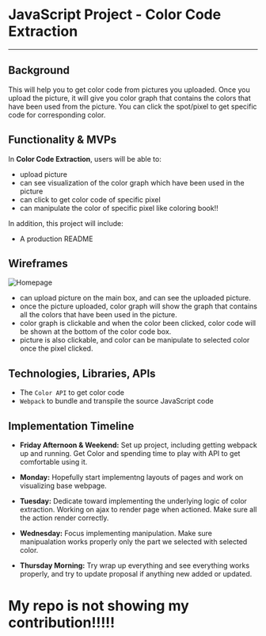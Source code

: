 # JavaScript Project - Color Code Extraction

---


## **Background**

This will help you to get color code from pictures you uploaded.
Once you upload the picture, it will give you color graph that contains the colors that have been used from the picture.
You can click the spot/pixel to get specific code for corresponding color.



## **Functionality & MVPs**

In **Color Code Extraction**, users will be able to:
- upload picture
- can see visualization of the color graph which have been used in the picture
- can click to get color code of specific pixel
- can manipulate the color of specific pixel like coloring book!!


In addition, this project will include:
- A production README



## **Wireframes**
![Homepage](https://user-images.githubusercontent.com/64451087/131939704-1de4842e-ba54-4d23-a957-e12e5ea666a4.png)

* can upload picture on the main box, and can see the uploaded picture.
* once the picture uploaded, color graph will show the graph that contains all the colors that have been used in the picture.
* color graph is clickable and when the color been clicked, color code will be shown at the bottom of the color code box.
* picture is also clickable, and color can be manipulate to selected color once the pixel clicked.



## **Technologies, Libraries, APIs**

* The `Color API` to get color code
* `Webpack` to bundle and transpile the source JavaScript code



## **Implementation Timeline**
- **Friday Afternoon & Weekend:** Set up project, including getting webpack up and running. Get Color and spending time to play with API to get comfortable using it. 

- **Monday:** Hopefully start implementng layouts of pages and work on visualizing base webpage.

- **Tuesday:** Dedicate toward implementing the underlying logic of color extraction. Working on ajax to render page when actioned. Make sure all the action render correctly.

- **Wednesday:** Focus implementing manipulation. Make sure manipualation works properly only the part we selected with selected color.

- **Thursday Morning:** Try wrap up everything and see everything works properly, and try to update proposal if anything new added or updated.



# My repo is not showing my contribution!!!!!